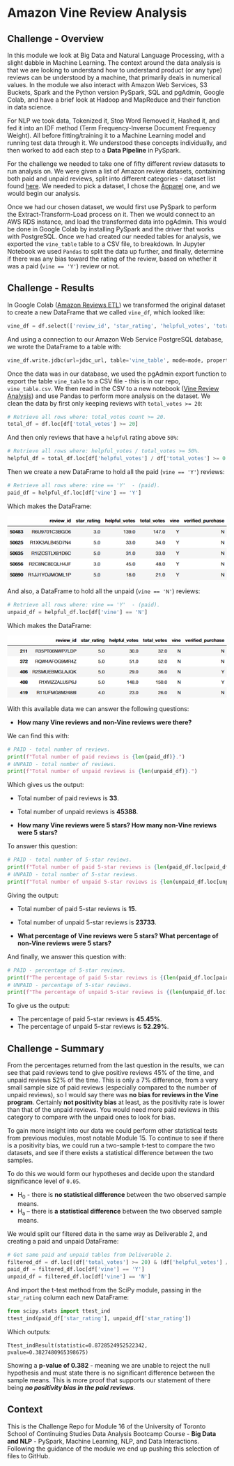 # Amazon Vine Review Analysis

## Challenge - Overview

In this module we look at Big Data and Natural Language Processing, with a slight dabble in Machine Learning. The context around the data analysis is that we are looking to understand how to understand product (or any type) reviews can be understood by a machine, that primarily deals in numerical values. In the module we also interact with Amazon Web Services, S3 Buckets, Spark and the Python version PySpark, SQL and pgAdmin, Google Colab, and have a brief look at Hadoop and MapReduce and their function in data science.

For NLP we took data, Tokenized it, Stop Word Removed it, Hashed it, and fed it into an IDF method (Term Frequency-Inverse Document Frequency Weight). All before fitting/training it to a Machine Learning model and running test data through it. We understood these concepts individually, and then worked to add each step to a **Data Pipeline** in PySpark.

For the challenge we needed to take one of fifty different review datasets to run analysis on. We were given a list of Amazon review datasets, containing both paid and unpaid reviews, split into different categories - dataset list found [here](https://s3.amazonaws.com/amazon-reviews-pds/tsv/index.txt). We needed to pick a dataset, I chose the [Apparel](https://s3.amazonaws.com/amazon-reviews-pds/tsv/amazon_reviews_us_Apparel_v1_00.tsv.gz) one, and we would begin our analysis.

Once we had our chosen dataset, we would first use PySpark to perform the Extract-Transform-Load process on it. Then we would connect to an AWS RDS instance, and load the transformed data into pgAdmin. This would be done in Google Colab by installing PySpark and the driver that works with PostgreSQL. Once we had created our needed tables for analysis, we exported the `vine_table` table to a CSV file, to breakdown. In Jupyter Notebook we used `Pandas` to split the data up further, and finally, determine if there was any bias toward the rating of the review, based on whether it was a paid (`vine == 'Y'`) review or not.

## Challenge - Results

In Google Colab ([Amazon Reviews ETL](Amazon_Reviews_ETL.ipynb)) we transformed the original dataset to create a new DataFrame that we called `vine_df`, which looked like:

```python
vine_df = df.select(['review_id', 'star_rating', 'helpful_votes', 'total_votes', 'vine', 'verified_purchase'])
```

And using a connection to our Amazon Web Service PostgreSQL database, we wrote the DataFrame to a table with:

```python
vine_df.write.jdbc(url=jdbc_url, table='vine_table', mode=mode, properties=config)
```

Once the data was in our database, we used the pgAdmin export function to export the table `vine_table` to a CSV file - this is in our repo, `vine_table.csv`. We then read in the CSV to a new notebook ([Vine Review Analysis](Vine_Review_Analysis.ipynb)) and use Pandas to perform more analysis on the dataset. We clean the data by first only keeping reviews with `total_votes >= 20`:

```python
# Retrieve all rows where: total_votes count >= 20.
total_df = df.loc[df['total_votes'] >= 20]
```

And then only reviews that have a `helpful` rating above `50%`:

```python
# Retrieve all rows where: helpful_votes / total_votes >= 50%.
helpful_df = total_df.loc[df['helpful_votes'] / df['total_votes'] >= 0.5]
```

Then we create a new DataFrame to hold all the paid (`vine == 'Y'`) reviews:

```python
# Retrieve all rows where: vine == 'Y'  - (paid).
paid_df = helpful_df.loc[df['vine'] == 'Y']
```

Which makes the DataFrame:

![Paid Reviews DataFrame](images/01_paid.png)

And also, a DataFrame to hold all the unpaid (`vine == 'N'`) reviews:

```python
# Retrieve all rows where: vine == 'Y'  - (paid).
unpaid_df = helpful_df.loc[df['vine'] == 'N']
```

Which makes the DataFrame:

![Unpaid Reviews DataFrame](images/02_unpaid.png)

With this available data we can answer the following questions:

* **How many Vine reviews and non-Vine reviews were there?**

We can find this with:

```python
# PAID - total number of reviews.
print(f"Total number of paid reviews is {len(paid_df)}.")
# UNPAID - total number of reviews.
print(f"Total number of unpaid reviews is {len(unpaid_df)}.")
```

Which gives us the output:

* Total number of paid reviews is **33**.
* Total number of unpaid reviews is **45388**.

* **How many Vine reviews were 5 stars? How many non-Vine reviews were 5 stars?**

To answer this question:

```python
# PAID - total number of 5-star reviews.
print(f"Total number of paid 5-star reviews is {len(paid_df.loc[paid_df['star_rating'] == 5.0])}.")
# UNPAID - total number of 5-star reviews.
print(f"Total number of unpaid 5-star reviews is {len(unpaid_df.loc[unpaid_df['star_rating'] == 5.0])}.")
```

Giving the output:

* Total number of paid 5-star reviews is **15**.
* Total number of unpaid 5-star reviews is **23733**.

* **What percentage of Vine reviews were 5 stars? What percentage of non-Vine reviews were 5 stars?**

And finally, we answer this question with:

```python
# PAID - percentage of 5-star reviews.
print(f"The percentage of paid 5-star reviews is {(len(paid_df.loc[paid_df['star_rating'] == 5.0]) / len(paid_df)) * 100:.2f}%.")
# UNPAID - percentage of 5-star reviews.
print(f"The percentage of unpaid 5-star reviews is {(len(unpaid_df.loc[unpaid_df['star_rating'] == 5.0]) / len(unpaid_df)) * 100:.2f}%.")
```

To give us the output:

* The percentage of paid 5-star reviews is **45.45%**.
* The percentage of unpaid 5-star reviews is **52.29%**.

## Challenge - Summary

From the percentages returned from the last question in the results, we can see that paid reviews tend to give positive reviews 45% of the time, and unpaid reviews 52% of the time. This is only a 7% difference, from a very small sample size of paid reviews (especially compared to the number of unpaid reviews), so I would say there was **no bias for reviews in the Vine program**. Certainly **not positivity bias** at least, as the positivity rate is lower than that of the unpaid reviews. You would need more paid reviews in this category to compare with the unpaid ones to look for bias.

To gain more insight into our data we could perform other statistical tests from previous modules, most notable Module 15. To continue to see if there is a positivity bias, we could run a two-sample t-test to compare the two datasets, and see if there exists a statistical difference between the two samples.

To do this we would form our hypotheses and decide upon the standard significance level of `0.05`.

* H<sub>0</sub> - there is **no statistical difference** between the two observed sample means.
*	H<sub>a</sub> – there is **a statistical difference** between the two observed sample means.

We would split our filtered data in the same way as Deliverable 2, and creating a paid and unpaid DataFrame:

```python
# Get same paid and unpaid tables from Deliverable 2.
filtered_df = df.loc[(df['total_votes'] >= 20) & (df['helpful_votes'] / df['total_votes'] >= 0.5)]
paid_df = filtered_df.loc[df['vine'] == 'Y']
unpaid_df = filtered_df.loc[df['vine'] == 'N']
```

And import the t-test method from the SciPy module, passing in the `star_rating` column each new DataFrame:

```python
from scipy.stats import ttest_ind
ttest_ind(paid_df['star_rating'], unpaid_df['star_rating'])
```

Which outputs:

```
Ttest_indResult(statistic=0.8728524952522342, pvalue=0.3827480965398675)
```

Showing a **p-value of 0.382** - meaning we are unable to reject the null hypothesis and must state there is no significant difference between the sample means. This is more proof that supports our statement of there being ***no positivity bias in the paid reviews***.

## Context

This is the Challenge Repo for Module 16 of the University of Toronto School of Continuing Studies Data Analysis Bootcamp Course - **Big Data and NLP** - PySpark, Machine Learning, NLP, and Data Interactions. Following the guidance of the module we end up pushing this selection of files to GitHub.

